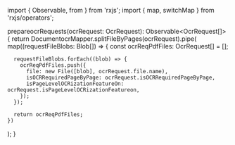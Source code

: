 import { Observable, from } from 'rxjs';
import { map, switchMap } from 'rxjs/operators';

prepareocrRequests(ocrRequest: OcrRequest): Observable<OcrRequest[]> {
  return DocumentocrMapper.splitFileByPages(ocrRequest).pipe(
    map((requestFileBlobs: Blob[]) => {
      const ocrReqPdfFiles: OcrRequest[] = [];

      requestFileBlobs.forEach((blob) => {
        ocrReqPdfFiles.push({
          file: new File([blob], ocrRequest.file.name),
          isOCRRequiredPageByPage: ocrRequest.isOCRRequiredPageByPage,
          isPageLevelOCRizationFeatureOn: ocrRequest.isPageLevelOCRizationFeatureon,
        });
      });

      return ocrReqPdfFiles;
    })
  );
}

